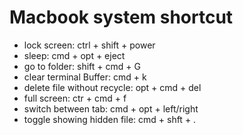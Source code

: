 # Macbook system shortcut
- lock screen: ctrl + shift + power
- sleep: cmd + opt + eject
- go to folder: shift + cmd + G
- clear terminal Buffer: cmd + k
- delete file without recycle: opt + cmd + del
- full screen: ctr + cmd + f
- switch between tab: cmd + opt + left/right
- toggle showing hidden file: cmd + shft + .
